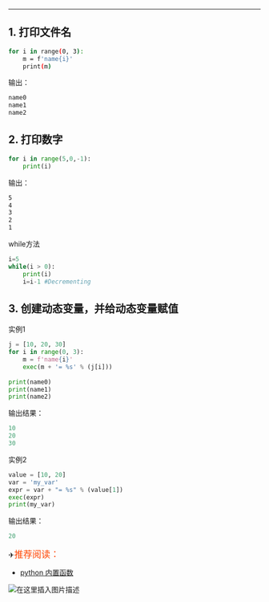 

---
## 1. 打印文件名
```bash
for i in range(0, 3):
    m = f'name{i}'
    print(m)
```
输出：

```bash
name0
name1
name2
```
## 2. 打印数字
```python
for i in range(5,0,-1):
    print(i)
```
输出：
```bash
5
4
3
2
1
```
while方法
```python
i=5 
while(i > 0):
    print(i)
    i=i-1 #Decrementing 
```

## 3. 创建动态变量，并给动态变量赋值
实例1
```python
j = [10, 20, 30]
for i in range(0, 3):
    m = f'name{i}'
    exec(m + '= %s' % (j[i]))
 
print(name0)
print(name1)
print(name2)
```
输出结果：

```python
10
20
30
```

实例2
```python
value = [10, 20]
var = 'my_var'
expr = var + "= %s" % (value[1])
exec(expr)
print(my_var)
```
输出结果：

```python
20
```
✈<font color=	#FF4500 size=4 style="font-family:Courier New">推荐阅读：</font>

 - [python 内置函数](https://blog.csdn.net/xixihahalelehehe/article/details/104913051)

![在这里插入图片描述](https://i-blog.csdnimg.cn/blog_migrate/9f94d9e45e37a33297f9fdffe3445b01.gif#pic_center)

